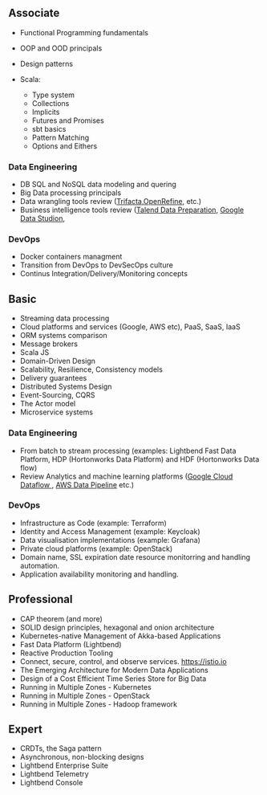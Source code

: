 ## Associate

- Functional Programming fundamentals
- OOP and OOD principals
- Design patterns

- Scala:
    - Type system
    - Collections
    - Implicits
    - Futures and Promises
    - sbt basics
    - Pattern Matching
    - Options and Eithers

### Data Engineering
- DB SQL and NoSQL data modeling and quering
- Big Data processing principals
- Data wrangling tools review ([Trifacta](https://www.trifacta.com/),[OpenRefine](https://github.com/OpenRefine/OpenRefine), etc.) 
- Business intelligence tools review ([Talend Data Preparation](https://www.talend.com/products/data-preparation/data-preparation-free-desktop/), [Google Data Studion](https://marketingplatform.google.com/about/data-studio/), 

### DevOps 
- Docker containers managment
- Transition from DevOps to DevSecOps culture
- Continus Integration/Delivery/Monitoring concepts

## Basic
- Streaming data processing
- Cloud platforms and services (Google, AWS etc), PaaS, SaaS, IaaS
- ORM systems comparison
- Message brokers
- Scala JS
- Domain-Driven Design
- Scalability, Resilience, Consistency models
- Delivery guarantees 
- Distributed Systems Design
- Event-Sourcing, CQRS
- The Actor model
- Microservice systems

### Data Engineering
- From batch to stream processing (examples: Lightbend Fast Data Platform, HDP (Hortonworks Data Platform)
and HDF (Hortonworks Data flow)
- Review Analytics and machine learning platforms ([Google Cloud Dataflow ](https://cloud.google.com/dataflow/), [AWS Data Pipeline](https://aws.amazon.com/datapipeline/) etc.)

### DevOps 
- Infrastructure as Code (example: Terraform)
- Identity and Access Management (example: Keycloak)
- Data visualisation implementations (example: Grafana)
- Private cloud platforms (example: OpenStack)
- Domain name, SSL expiration date resource monitorring and handling automation.
- Application availability monitoring and handling.


## Professional
- CAP theorem (and more)
- SOLID design principles, hexagonal and onion architecture
- Kubernetes-native Management of Akka-based Applications
- Fast Data Platform (Lightbend)
- Reactive Production Tooling
- Connect, secure, control, and observe services. https://istio.io
- The Emerging Architecture for Modern Data Applications
- Design of a Cost Efficient Time Series Store for Big Data
- Running in Multiple Zones - Kubernetes
- Running in Multiple Zones - OpenStack
- Running in Multiple Zones - Hadoop framework

## Expert
- CRDTs, the Saga pattern
- Asynchronous, non-blocking designs
- Lightbend Enterprise Suite
- Lightbend Telemetry
- Lightbend Console  
